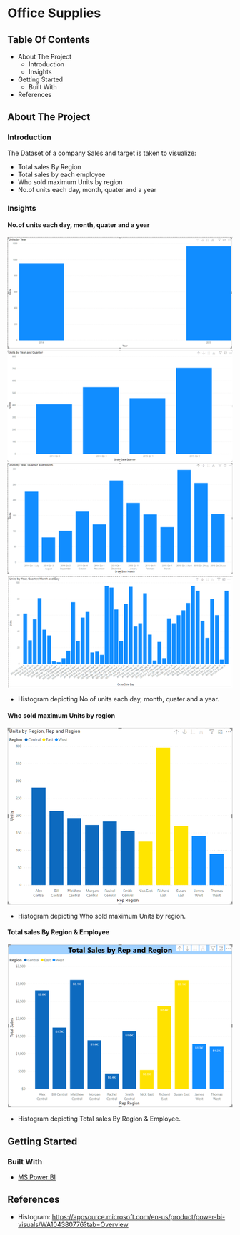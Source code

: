 # Office Supplies

## Table Of Contents
* About The Project
  * Introduction
  * Insights
* Getting Started
  * Built With
 * References

## About The Project

### Introduction

The Dataset of a company Sales and target is taken to visualize:
  * Total sales By Region
  * Total sales by each employee
  * Who sold maximum Units by region
  * No.of units each day, month, quater and a year
    
### Insights

#### No.of units each day, month, quater and a year
![No.of units each day, month, quater and a year](https://github.com/mukulgoyal19/Office-Supplies-MS-Power-BI-/blob/master/insights/units%20per%20year.PNG)
![No.of units each day, month, quater and a year](https://github.com/mukulgoyal19/Office-Supplies-MS-Power-BI-/blob/master/insights/units%20per%20quater.PNG)
![No.of units each day, month, quater and a year](https://github.com/mukulgoyal19/Office-Supplies-MS-Power-BI-/blob/master/insights/units%20per%20months.PNG)
![No.of units each day, month, quater and a year](https://github.com/mukulgoyal19/Office-Supplies-MS-Power-BI-/blob/master/insights/units%20per%20period.PNG)
* Histogram depicting No.of units each day, month, quater and a year.

#### Who sold maximum Units by region
![Who sold maximum Units by region](https://github.com/mukulgoyal19/Office-Supplies-MS-Power-BI-/blob/master/insights/units%20per%20region.PNG)
* Histogram depicting Who sold maximum Units by region.

#### Total sales By Region & Employee
![Total sales By Region & Employee](https://github.com/mukulgoyal19/Office-Supplies-MS-Power-BI-/blob/master/insights/total%20sales%20per%20region%20and%20person.PNG)
* Histogram depicting Total sales By Region & Employee.

## Getting Started

### Built With
* [MS Power BI](https://powerbi.microsoft.com/en-us/)

## References
* Histogram: https://appsource.microsoft.com/en-us/product/power-bi-visuals/WA104380776?tab=Overview
